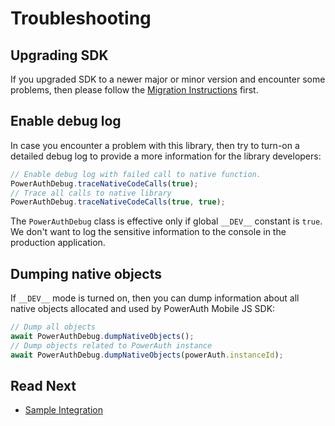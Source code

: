 # Troubleshooting

## Upgrading SDK

If you upgraded SDK to a newer major or minor version and encounter some problems, then please follow the [Migration Instructions](Migration-Instructions.md) first.

## Enable debug log

In case you encounter a problem with this library, then try to turn-on a detailed debug log to provide a more information for the library developers:

```javascript
// Enable debug log with failed call to native function.
PowerAuthDebug.traceNativeCodeCalls(true);
// Trace all calls to native library
PowerAuthDebug.traceNativeCodeCalls(true, true);
```

<!-- begin box warning -->
The `PowerAuthDebug` class is effective only if global `__DEV__` constant is `true`. We don't want to log the sensitive information to the console in the production application.
<!-- end -->

## Dumping native objects

If `__DEV__` mode is turned on, then you can dump information about all native objects allocated and used by PowerAuth Mobile JS SDK:

```javascript
// Dump all objects
await PowerAuthDebug.dumpNativeObjects();
// Dump objects related to PowerAuth instance
await PowerAuthDebug.dumpNativeObjects(powerAuth.instanceId);
```

## Read Next

- [Sample Integration](Sample-Integration.md)